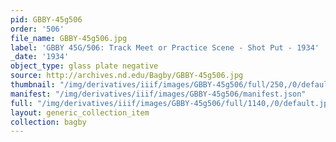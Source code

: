 ```yaml
---
pid: GBBY-45g506
order: '506'
file_name: GBBY-45g506.jpg
label: 'GBBY 45G/506: Track Meet or Practice Scene - Shot Put - 1934'
_date: '1934'
object_type: glass plate negative
source: http://archives.nd.edu/Bagby/GBBY-45g506.jpg
thumbnail: "/img/derivatives/iiif/images/GBBY-45g506/full/250,/0/default.jpg"
manifest: "/img/derivatives/iiif/images/GBBY-45g506/manifest.json"
full: "/img/derivatives/iiif/images/GBBY-45g506/full/1140,/0/default.jpg"
layout: generic_collection_item
collection: bagby
---
```

